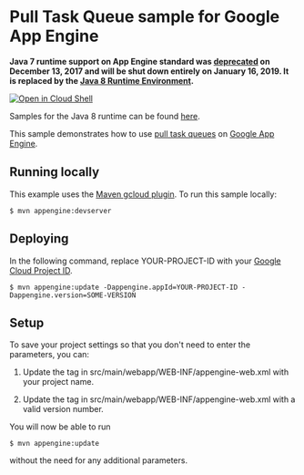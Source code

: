 # Pull Task Queue sample for Google App Engine

**Java 7 runtime support on App Engine standard was [deprecated](https://cloud.google.com/appengine/docs/deprecations/java7) on
December 13, 2017 and will be shut down entirely on January 16, 2019. It is replaced by the
[Java 8 Runtime Environment](https://cloud.google.com/appengine/docs/standard/java/runtime-java8).**

<a href="https://console.cloud.google.com/cloudshell/open?git_repo=https://github.com/GoogleCloudPlatform/java-docs-samples&page=editor&open_in_editor=appengine/taskqueue/pull-samples/README.md">
<img alt="Open in Cloud Shell" src ="http://gstatic.com/cloudssh/images/open-btn.png"></a>


Samples for the Java 8 runtime can be found [here](/appengine-java8).

This sample demonstrates how to use [pull task queues][appid] on [Google App
Engine][ae-docs].

[appid]: https://cloud.google.com/appengine/docs/java/taskqueue/overview-pull
[ae-docs]: https://cloud.google.com/appengine/docs/java/

## Running locally
This example uses the
[Maven gcloud plugin](https://cloud.google.com/appengine/docs/java/managed-vms/maven).
To run this sample locally:

    $ mvn appengine:devserver

## Deploying
In the following command, replace YOUR-PROJECT-ID with your
[Google Cloud Project ID](https://developers.google.com/console/help/new/#projectnumber).

    $ mvn appengine:update -Dappengine.appId=YOUR-PROJECT-ID -Dappengine.version=SOME-VERSION

## Setup
To save your project settings so that you don't need to enter the
 parameters, you can:

1. Update the <application> tag in src/main/webapp/WEB-INF/appengine-web.xml
   with your project name.

2. Update the <version> tag in src/main/webapp/WEB-INF/appengine-web.xml
   with a valid version number.


You will now be able to run

    $ mvn appengine:update

without the need for any additional parameters.

